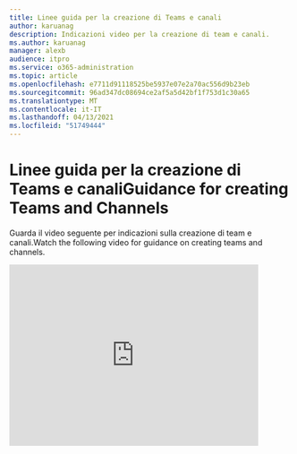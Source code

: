 ```yaml
---
title: Linee guida per la creazione di Teams e canali
author: karuanag
description: Indicazioni video per la creazione di team e canali.
ms.author: karuanag
manager: alexb
audience: itpro
ms.service: o365-administration
ms.topic: article
ms.openlocfilehash: e7711d91118525be5937e07e2a70ac556d9b23eb
ms.sourcegitcommit: 96ad347dc08694ce2af5a5d42bf1f753d1c30a65
ms.translationtype: MT
ms.contentlocale: it-IT
ms.lasthandoff: 04/13/2021
ms.locfileid: "51749444"
---
```

# <a name="guidance-for-creating-teams-and-channels"></a><span data-ttu-id="37fd3-103">Linee guida per la creazione di Teams e canali</span><span class="sxs-lookup"><span data-stu-id="37fd3-103">Guidance for creating Teams and Channels</span></span>
<span data-ttu-id="37fd3-104">Guarda il video seguente per indicazioni sulla creazione di team e canali.</span><span class="sxs-lookup"><span data-stu-id="37fd3-104">Watch the following video for guidance on creating teams and channels.</span></span>
<iframe width="445" height="324" src="https://www.youtube.com/embed/hjJWtoaRJeE?rel=0" frameborder="0" allow="autoplay; encrypted-media" allowfullscreen></iframe>
